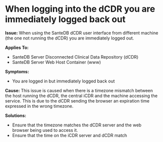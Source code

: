 # When logging into the dCDR you are immediately logged back out



**Issue:** When using the SanteDB dCDR user interface from different machine \(the one not running the dCDR\) you are immediately logged out.

**Applies To:**

* SanteDB Server Disconnected Clinical Data Repository \(dCDR\)
* SanteDB Server Web Host Container \(www\)

**Symptoms:**

* You are logged in but immediately logged back out

**Cause:** This issue is caused when there is a timezone mismatch between the host running the dCDR, the central iCDR and the machine accessing the service. This is due to the dCDR sending the browser an expiration time expressed in the wrong timezone.

**Solutions:**

* Ensure that the timezone matches the dCDR server and the web browser being used to access it.
* Ensure that the time on the iCDR server and dCDR match

